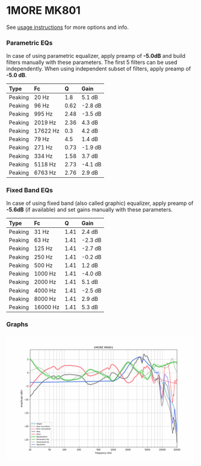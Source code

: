 # 1MORE MK801
See [usage instructions](https://github.com/jaakkopasanen/AutoEq#usage) for more options and info.

### Parametric EQs
In case of using parametric equalizer, apply preamp of **-5.0dB** and build filters manually
with these parameters. The first 5 filters can be used independently.
When using independent subset of filters, apply preamp of **-5.0 dB**.

| Type    | Fc       |    Q | Gain    |
|:--------|:---------|:-----|:--------|
| Peaking | 20 Hz    | 1.8  | 5.1 dB  |
| Peaking | 96 Hz    | 0.62 | -2.8 dB |
| Peaking | 995 Hz   | 2.48 | -3.5 dB |
| Peaking | 2019 Hz  | 2.36 | 4.3 dB  |
| Peaking | 17622 Hz | 0.3  | 4.2 dB  |
| Peaking | 79 Hz    | 4.5  | 1.4 dB  |
| Peaking | 271 Hz   | 0.73 | -1.9 dB |
| Peaking | 334 Hz   | 1.58 | 3.7 dB  |
| Peaking | 5118 Hz  | 2.73 | -4.1 dB |
| Peaking | 6763 Hz  | 2.76 | 2.9 dB  |

### Fixed Band EQs
In case of using fixed band (also called graphic) equalizer, apply preamp of **-5.6dB**
(if available) and set gains manually with these parameters.

| Type    | Fc       |    Q | Gain    |
|:--------|:---------|:-----|:--------|
| Peaking | 31 Hz    | 1.41 | 2.4 dB  |
| Peaking | 63 Hz    | 1.41 | -2.3 dB |
| Peaking | 125 Hz   | 1.41 | -2.7 dB |
| Peaking | 250 Hz   | 1.41 | -0.2 dB |
| Peaking | 500 Hz   | 1.41 | 1.2 dB  |
| Peaking | 1000 Hz  | 1.41 | -4.0 dB |
| Peaking | 2000 Hz  | 1.41 | 5.1 dB  |
| Peaking | 4000 Hz  | 1.41 | -2.5 dB |
| Peaking | 8000 Hz  | 1.41 | 2.9 dB  |
| Peaking | 16000 Hz | 1.41 | 5.3 dB  |

### Graphs
![](./1MORE%20MK801.png)